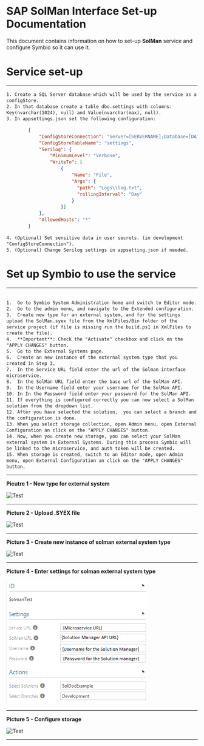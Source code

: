 # SAP SolMan Interface Set-up Documentation

This document contains information on how to set-up **SolMan** service and configure Symbio so it can use it.

# Service set-up   

***

    1. Create a SQL Server database which will be used by the service as a configStore.
    2. In that database create a table dbo.settings with columns: Key(nvarchar(1024), null) and Value(nvarchar(max), null).
    3. In appsettings.json set the following configuration:
```json
        {
            "ConfigStoreConnection": "Server=[SERVERNAME];Database=[DATABASENAME];Trusted_Connection=True;",
            "ConfigStoreTableName": "settings",
            "Serilog": {
                "MinimumLevel": "Verbose",
                "WriteTo": [
                    {
                        "Name": "File",
                        "Args": {
                          "path": "Logs\\log.txt",
                          "rollingInterval": "Day"
                        }
                    }]
            },
            "AllowedHosts": "*"
        }
```
    4. (Optional) Set sensitive data in user secrets. (in development "ConfigStoreConnection").
    5. (Optional) Change Serilog settings in appsetting.json if needed.
    
# Set up Symbio to use the service   

***
<pre><code>
1.  Go to Symbio System Administration home and switch to Editor mode.
2.  Go to the admin menu, and navigate to the Extended configuration.
3.  Create new type for an external system, and for the settings upload the SolMan.syex file from the XmlFiles/Bin folder of the service project (if file is missing run the build.ps1 in XmlFiles to create the file).
4.  **Important**: Check the &quot;Activate&quot; checkbox and click on the &quot;APPLY CHANGES&quot; button.
5.  Go to the External Systems page.
6.  Create an new instance of the external system type that you created in Step 3.
7.  In the Service URL field enter the url of the Solman interface microservice.
8.  In the SolMan URL field enter the base url of the SolMan API.
9.  In the Username field enter your username for the SolMan API.
10. In In the Password field enter your password for the SolMan API.
11. If everything is configured correctly you can now select a SolMan solution from the dropdown list.
12. After you have selected the solution,  you can select a branch and the configuration is done.
13. When you select storage collection, open Admin menu, open External Configuration an click on the &quot;APPLY CHANGES&quot; button.    
14. Now, when you create new storage, you can select your SolMan external system in External Systems. During this process Symbio will be linked to the microservice, and auth token will be created.   
15. When storage is created, switch to an Editor mode, open Admin menu, open External Configuration an click on the &quot;APPLY CHANGES&quot; button.
</code></pre>
***

**Picutre 1 - New type for external system**   

![Test](media/extConf1.PNG)

***

**Picture 2 - Upload .SYEX file**   

![Test](media/extConf2.PNG)

***

**Picture 3 - Create new instance of solman external system type**   

![Test](media/extSystem1.PNG)

***

**Picture 4 - Enter settings for solman external system type**   

![Test](media/extSystem2.PNG)

***

**Picture 5 - Configure storage**  

![Test](media/Storage.PNG)

***
